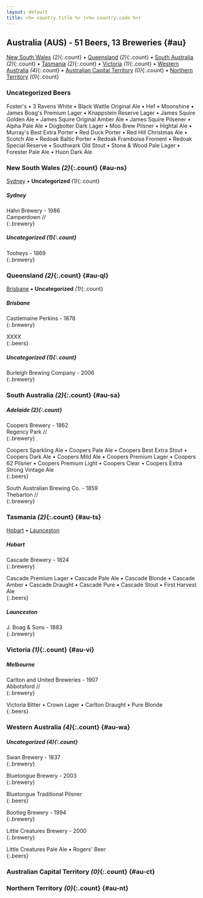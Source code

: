 ```yaml
---
layout: default
title: <%= country.title %> (<%= country.code %>)
---
```


## Australia (AUS) - 51 Beers, 13 Breweries {#au}

[New South Wales](#au-ns) _(2)_{:.count} • [Queensland](#au-ql) _(2)_{:.count} • [South Australia](#au-sa) _(2)_{:.count} • [Tasmania](#au-ts) _(2)_{:.count} • [Victoria](#au-vi) _(1)_{:.count} • [Western Australia](#au-wa) _(4)_{:.count} • [Australian Capital Territory](#au-ct) _(0)_{:.count} • [Northern Territory](#au-nt) _(0)_{:.count}

### Uncategorized Beers

Foster's   • 3 Ravens White   • Black Wattle Original Ale   • Hef   • Moonshine   • James Boag's Premium Lager   • Knappstein Reserve Lager   • James Squire Golden Ale   • James Squire Original Amber Ale   • James Squire Pilsener   • Alpha Pale Ale   • Dogbolter Dark Lager   • Moo Brew Pilsner   • Hightal Ale   • Murray's Best Extra Porter   • Red Duck Porter   • Red Hill Christmas Ale   • Scotch Ale   • Redoak Baltic Porter   • Redoak Framboise Froment   • Redoak Special Reserve   • Southwark Old Stout   • Stone & Wood Pale Lager   • Forester Pale Ale   • Huon Dark Ale  




### New South Wales _(2)_{:.count} {#au-ns}

[Sydney](#sydney) • **Uncategorized** _(1)_{:.count}

##### Sydney 


Hahn Brewery - 1986  <br>
Camperdown //  <br>
{:.brewery}



##### Uncategorized _(1)_{:.count}


Tooheys - 1869  <br>
{:.brewery}




### Queensland _(2)_{:.count} {#au-ql}

[Brisbane](#brisbane) • **Uncategorized** _(1)_{:.count}

##### Brisbane 


Castlemaine Perkins - 1878  <br>
{:.brewery}

XXXX  
{:.beers}


##### Uncategorized _(1)_{:.count}


Burleigh Brewing Company - 2006  <br>
{:.brewery}




### South Australia _(2)_{:.count} {#au-sa}



##### Adelaide  _(2)_{:.count} 


Coopers Brewery - 1862  <br>
Regency Park //  <br>
{:.brewery}

Coopers Sparkling Ale   • Coopers Pale Ale   • Coopers Best Extra Stout   • Coopers Dark Ale   • Coopers Mild Ale   • Coopers Premium Lager   • Coopers 62 Pilsner   • Coopers Premium Light   • Coopers Clear   • Coopers Extra Strong Vintage Ale  
{:.beers}

South Australian Brewing Co. - 1859  <br>
Thebarton //  <br>
{:.brewery}





### Tasmania _(2)_{:.count} {#au-ts}

[Hobart](#hobart) • [Launceston](#launceston)

##### Hobart 


Cascade Brewery - 1824  <br>
{:.brewery}

Cascade Premium Lager   • Cascade Pale Ale   • Cascade Blonde   • Cascade Amber   • Cascade Draught   • Cascade Pure   • Cascade Stout   • First Harvest Ale  
{:.beers}

##### Launceston 


J. Boag & Sons - 1883  <br>
{:.brewery}





### Victoria _(1)_{:.count} {#au-vi}



##### Melbourne 


Carlton and United Breweries - 1907  <br>
Abbotsford //  <br>
{:.brewery}

Victoria Bitter   • Crown Lager   • Carlton Draught   • Pure Blonde  
{:.beers}




### Western Australia _(4)_{:.count} {#au-wa}




##### Uncategorized _(4)_{:.count}


Swan Brewery - 1837  <br>
{:.brewery}


Bluetongue Brewery - 2003  <br>
{:.brewery}

Bluetongue Traditional Pilsner  
{:.beers}

Bootleg Brewery - 1994  <br>
{:.brewery}


Little Creatures Brewery - 2000  <br>
{:.brewery}

Little Creatures Pale Ale   • Rogers' Beer  
{:.beers}



### Australian Capital Territory _(0)_{:.count} {#au-ct}






### Northern Territory _(0)_{:.count} {#au-nt}





 
